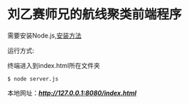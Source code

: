 # 刘乙赛师兄的航线聚类前端程序

需要安装Node.js,[安装方法](https://www.runoob.com/nodejs/nodejs-install-setup.html)

运行方式:

终端进入到index.html所在文件夹
```
$ node server.js
```

本地网址：***http://127.0.0.1:8080/index.html***
